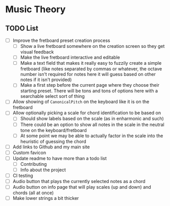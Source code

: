 # Music Theory

## TODO List

- [ ] Improve the fretboard preset creation process
  - [ ] Show a live fretboard somewhere on the creation screen so they get visual feedback
  - [ ] Make the live fretboard interactive and editable
  - [ ] Make a text field that makes it really easy to fuzzily create a simple fretboard (like notes separated by commas or whatever, the octave number isn't required for notes here it will guess based on other notes if it isn't provided)
  - [ ] Make a first step before the current page where they choose their starting preset. There will be tons and tons of options here with a searchable select sort of thing
- [ ] Allow showing of `CanonicalPitch` on the keyboard like it is on the fretboard
- [ ] Allow optionally picking a scale for chord identification to be based on
  - [ ] Should show labels based on the scale (as in enharmonic and such)
  - [ ] There could be an option to show all notes in the scale in the neutral tone on the keyboard/fretboard
  - [ ] At some point we may be able to actually factor in the scale into the heuristic of guessing the chord
- [ ] Add links to Github and my main site
- [ ] Custom favicon
- [ ] Update readme to have more than a todo list
  - [ ] Contributing
  - [ ] Info about the project
- [ ] CI testing
- [ ] Audio button that plays the currently selected notes as a chord
- [ ] Audio button on info page that will play scales (up and down) and chords (all at once)
- [ ] Make lower strings a bit thicker
